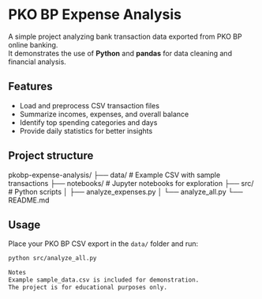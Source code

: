 # PKO BP Expense Analysis

A simple project analyzing bank transaction data exported from PKO BP online banking.  
It demonstrates the use of **Python** and **pandas** for data cleaning and financial analysis.

## Features
- Load and preprocess CSV transaction files  
- Summarize incomes, expenses, and overall balance  
- Identify top spending categories and days  
- Provide daily statistics for better insights  

## Project structure

pkobp-expense-analysis/
├── data/ # Example CSV with sample transactions
├── notebooks/ # Jupyter notebooks for exploration
├── src/ # Python scripts
│ ├── analyze_expenses.py
│ └── analyze_all.py
└── README.md


## Usage
Place your PKO BP CSV export in the `data/` folder and run:

```bash
python src/analyze_all.py

Notes
Example sample_data.csv is included for demonstration.
The project is for educational purposes only.